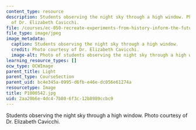 ```yaml
---
content_type: resource
description: Students observing the night sky through a high window. Photo courtesy
  of Dr. Elizabeth Cavicchi.
file: /courses/ec-050-recreate-experiments-from-history-inform-the-future-from-the-past-galileo-january-iap-2010/2aa20b6e4dc47b806f3c12b8989ccbc9_P1000542.jpg
file_type: image/jpeg
image_metadata:
  caption: Students observing the night sky through a high window.
  credit: Photo courtesy of Dr. Elizabeth Cavicchi.
  image-alt: Photo of students observing the night sky through a high window.
learning_resource_types: []
ocw_type: OCWImage
parent_title: Light
parent_type: CourseSection
parent_uid: bc4e345a-0995-d6fb-e46e-dc056e61274a
resourcetype: Image
title: P1000542.jpg
uid: 2aa20b6e-4dc4-7b80-6f3c-12b8989ccbc9
---
```

Students observing the night sky through a high window. Photo courtesy of Dr. Elizabeth Cavicchi.